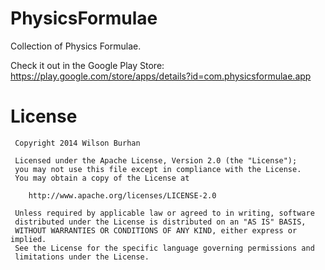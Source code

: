 PhysicsFormulae
===============

Collection of Physics Formulae.

Check it out in the Google Play Store:
<br>https://play.google.com/store/apps/details?id=com.physicsformulae.app </br>

License
===============
     Copyright 2014 Wilson Burhan

     Licensed under the Apache License, Version 2.0 (the "License");
     you may not use this file except in compliance with the License.
     You may obtain a copy of the License at

        http://www.apache.org/licenses/LICENSE-2.0

     Unless required by applicable law or agreed to in writing, software
     distributed under the License is distributed on an "AS IS" BASIS,
     WITHOUT WARRANTIES OR CONDITIONS OF ANY KIND, either express or implied.
     See the License for the specific language governing permissions and
     limitations under the License.
